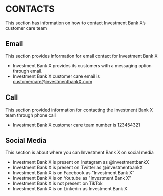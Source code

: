 # CONTACTS

This section has information on how to contact Investment Bank X’s  customer care team

## Email

This section provides information for email contact for Investment Bank X

- Investment Bank X provides its customers with a messaging option through email.
- Investment Bank X customer care email is customercare@investmentbankX.com

## Call

This section provided information for contacting the Investment Bank X team through phone call

- Investment Bank X customer care team number is 123454321

## Social Media

This section is about where you can Investment Bank X on social media

- Investment Bank X is present on Instagram as @investmentbankX
- Investment Bank X is present on Twitter as @investmentbankX
- Investment Bank X is on Facebook as "Investment Bank X”
- Investment Bank X is on Youtube as "Investment Bank X”
- Investment Bank X is not present on TikTok
- Investment Bank X is on Linkedin as Investment Bank X